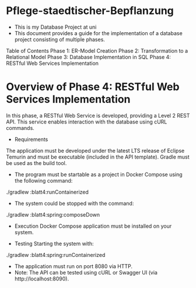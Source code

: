 # Pflege-staedtischer-Bepflanzung
- This is my Database Project at uni
- This document provides a guide for the implementation of a database project consisting of multiple phases.

Table of Contents
Phase 1: ER-Model Creation
Phase 2: Transformation to a Relational Model
Phase 3: Database Implementation in SQL
Phase 4: RESTful Web Services Implementation


# Overview of Phase 4: RESTful Web Services Implementation
In this phase, a RESTful Web Service is developed, providing a Level 2 REST API. This service enables interaction with the database using cURL commands.

- Requirements

The application must be developed under the latest LTS release of Eclipse Temurin and must be executable (included in the API template).
Gradle must be used as the build tool.
- The program must be startable as a project in Docker Compose using the following command:

./gradlew :blatt4:runContainerized

- The system could be stopped with the command:

./gradlew :blatt4:spring:composeDown

- Execution
Docker Compose application must be installed on your system.

- Testing
Starting the system with:

./gradlew :blatt4:spring:runContainerized

- The application must run on port 8080 via HTTP.
- Note: The API can be tested using cURL or Swagger UI (via http://localhost:8090).






